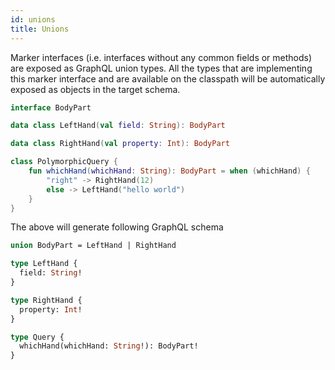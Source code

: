 ```yaml
---
id: unions
title: Unions
---
```


Marker interfaces (i.e. interfaces without any common fields or methods) are exposed as GraphQL union types. All the
types that are implementing this marker interface and are available on the classpath will be automatically exposed as
objects in the target schema.

```kotlin
interface BodyPart

data class LeftHand(val field: String): BodyPart

data class RightHand(val property: Int): BodyPart

class PolymorphicQuery {
    fun whichHand(whichHand: String): BodyPart = when (whichHand) {
        "right" -> RightHand(12)
        else -> LeftHand("hello world")
    }
}
```

The above will generate following GraphQL schema

```graphql
union BodyPart = LeftHand | RightHand

type LeftHand {
  field: String!
}

type RightHand {
  property: Int!
}

type Query {
  whichHand(whichHand: String!): BodyPart!
}
```
